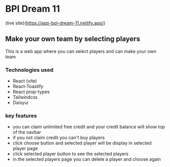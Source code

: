 # BPl Dream 11

(live site)(https://app-bpl-dream-11.netlify.app/)

## Make your own team by selecting players

This is a web app where you can select players and can make your own team

### Technologies used

- React (vite)
- React-Toastify
- React prop-types
- Tailwindcss
- Daisyui

### key features

- you can claim unlimited free credit and your credit balance will show top of the navbar
- if you not claim credit you can't buy players
- click choose button and selected player will be display in selected player page
- click selected player button to see the selected players
- in the selected players page you can delete a player and choose again
